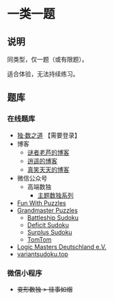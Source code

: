# 一类一题
<!-- START doctoc generated TOC please keep comment here to allow auto update -->
<!-- DON'T EDIT THIS SECTION, INSTEAD RE-RUN doctoc TO UPDATE -->

<!-- END doctoc generated TOC please keep comment here to allow auto update -->

## 说明

同类型，仅一题（或有限题）。

适合体验，无法持续练习。

## 题库

### 在线题库

- [独·数之道](http://www.sudokufans.org.cn/pk7a/) 【需要登录】
- 博客
  - [谜者老芦的博客](http://blog.sina.com.cn/s/articlelist_1752936301_0_1.html)
  - [逍遥的博客](http://blog.sina.com.cn/iae3ng)
  - [真笑天天的博客](http://blog.sina.com.cn/zhenxiaott)
- 微信公众号
  - 高端数独
    - [主题数独系列](https://mp.weixin.qq.com/s/VbLs9NZiHXSv_QKpcM2TYw)
- [Fun With Puzzles](https://www.funwithpuzzles.com/2017/02/sudoku-variations-index-page.html)
- [Grandmaster Puzzles](https://www.gmpuzzles.com/blog/)
  - [Battleship Sudoku](https://www.gmpuzzles.com/blog/category/sudoku/)
  - [Deficit Sudoku](https://www.gmpuzzles.com/blog/category/sudoku/deficitsurplus-sudoku/)
  - [Surplus Sudoku](https://www.gmpuzzles.com/blog/category/sudoku/deficitsurplus-sudoku/)
  - [TomTom](https://www.gmpuzzles.com/blog/category/numberplacement/tomtom/)
- [Logic Masters Deutschland e.V.](https://logic-masters.de/Raetselportal/Suche/erweitert.php?tag_id=1001)
- [variantsudoku.top](http://variantsudoku.top/puzzles)

### 微信小程序

- ~~变形数独 > 往事如烟~~
